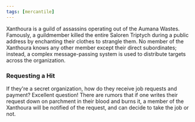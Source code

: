 ```yaml
---
tags: [mercantile]
---
```


Xanthoura is a guild of assassins operating out of the Aumana Wastes. Famously, a guildmember killed the entire Saloren Triptych during a public address by enchanting their clothes to strangle them. No member of the Xanthoura knows any other member except their direct subordinates; instead, a complex message-passing system is used to distribute targets across the organization.

### Requesting a Hit

If they're a secret organization, how do they receive job requests and payment? Excellent question! There are rumors that if one writes their request down on parchment in their blood and burns it, a member of the Xanthoura will be notified of the request, and can decide to take the job or not.
